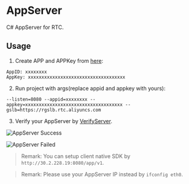 # AppServer

C# AppServer for RTC.

## Usage

1. Create APP and APPKey from [here](https://rtc.console.aliyun.com/#/manage):

```
AppID: xxxxxxxx
AppKey: xxxxxxxxxxxxxxxxxxxxxxxxxxxxxxxxxxxx
```

2. Run project with args(replace appid and appkey with yours):

```
--listen=8080 --appid=xxxxxxxx --appkey=xxxxxxxxxxxxxxxxxxxxxxxxxxxxxxxxxxxx --gslb=https://rgslb.rtc.aliyuncs.com
```

3. Verify your AppServer by [VerifyServer](../verify/README.md).

![AppServer Success](images/app-ok.png)

![AppServer Failed](images/app-failed.png)

> Remark: You can setup client native SDK by `http://30.2.228.19:8080/app/v1`.

> Remark: Please use your AppServer IP instead by `ifconfig eth0`.
